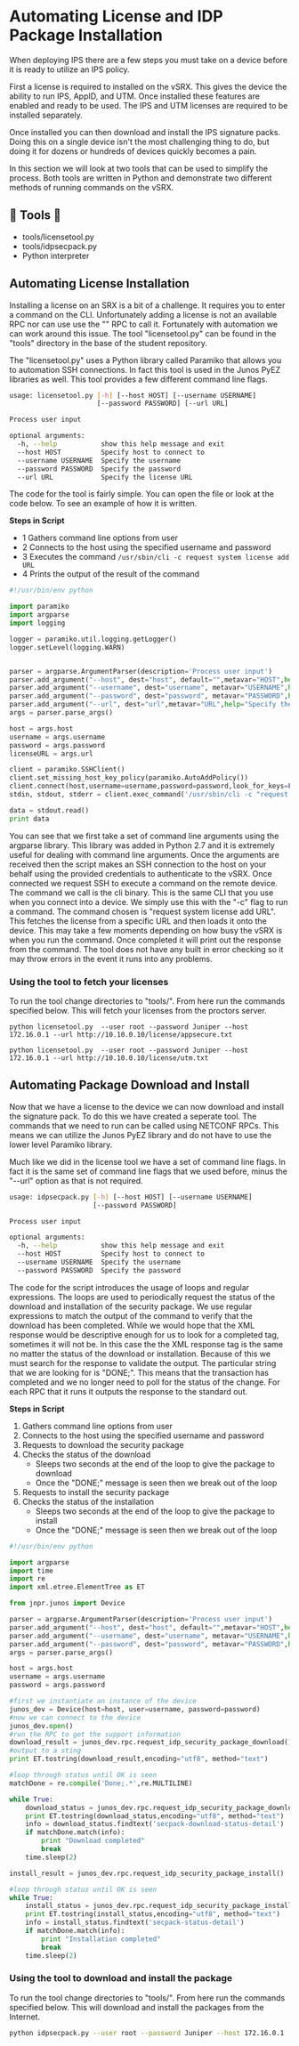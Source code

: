 Automating License and IDP Package Installation
===============================================

When deploying IPS there are a few steps you must take on a device before it is ready to utilize an IPS policy.

First a license is required to installed on the vSRX. This gives the device the ability to run IPS, AppID, and UTM. Once installed these features are enabled and ready to be used. The IPS and UTM licenses are required to be installed separately.

Once installed you can then download and install the IPS signature packs. Doing this on a single device isn't the most challenging thing to do, but doing it for dozens or hundreds of devices quickly becomes a pain.

In this section we will look at two tools that can be used to simplify the process. Both tools are written in Python and demonstrate two different methods of running commands on the vSRX.

:wrench: Tools :wrench:
-----------------------

-	tools/licensetool.py
-	tools/idpsecpack.py
-	Python interpreter

Automating License Installation
-------------------------------

Installing a license on an SRX is a bit of a challenge. It requires you to enter a command on the CLI. Unfortunately adding a license is not an available RPC nor can use use the "<command>" RPC to call it. Fortunately with automation we can work around this issue. The tool "licensetool.py" can be found in the "tools" directory in the base of the student repository.

The "licensetool.py" uses a Python library called Paramiko that allows you to automation SSH connections. In fact this tool is used in the Junos PyEZ libraries as well. This tool provides a few different command line flags.

```bash
usage: licensetool.py [-h] [--host HOST] [--username USERNAME]
                      [--password PASSWORD] [--url URL]

Process user input

optional arguments:
  -h, --help           show this help message and exit
  --host HOST          Specify host to connect to
  --username USERNAME  Specify the username
  --password PASSWORD  Specify the password
  --url URL            Specify the license URL
```

The code for the tool is fairly simple. You can open the file or look at the code below. To see an example of how it is written.

**Steps in Script**

-	1 Gathers command line options from user
-	2 Connects to the host using the specified username and password
-	3 Executes the command `/usr/sbin/cli -c request system license add URL`
-	4 Prints the output of the result of the command

```python
#!/usr/bin/env python

import paramiko
import argparse
import logging

logger = paramiko.util.logging.getLogger()
logger.setLevel(logging.WARN)


parser = argparse.ArgumentParser(description='Process user input')
parser.add_argument("--host", dest="host", default="",metavar="HOST",help="Specify host to connect to")
parser.add_argument("--username", dest="username", metavar="USERNAME",help="Specify the username")
parser.add_argument("--password", dest="password", metavar="PASSWORD",help="Specify the password")
parser.add_argument("--url", dest="url",metavar="URL",help="Specify the license URL")
args = parser.parse_args()

host = args.host
username = args.username
password = args.password
licenseURL = args.url

client = paramiko.SSHClient()
client.set_missing_host_key_policy(paramiko.AutoAddPolicy())
client.connect(host,username=username,password=password,look_for_keys=False)
stdin, stdout, stderr = client.exec_command('/usr/sbin/cli -c "request system license add {0}"'.format(licenseURL),timeout=60)

data = stdout.read()
print data
```

You can see that we first take a set of command line arguments using the argparse library. This library was added in Python 2.7 and it is extremely useful for dealing with command line arguments. Once the arguments are received then the script makes an SSH connection to the host on your behalf using the provided credentials to authenticate to the vSRX. Once connected we request SSH to execute a command on the remote device. The command we call is the cli binary. This is the same CLI that you use when you connect into a device. We simply use this with the "-c" flag to run a command. The command chosen is "request system license add URL". This fetches the license from a specific URL and then loads it onto the device. This may take a few moments depending on how busy the vSRX is when you run the command. Once completed it will print out the response from the command. The tool does not have any built in error checking so it may throw errors in the event it runs into any problems.

### Using the tool to fetch your licenses

To run the tool change directories to "tools/". From here run the commands specified below. This will fetch your licenses from the proctors server.

```
python licensetool.py  --user root --password Juniper --host 172.16.0.1 --url http://10.10.0.10/license/appsecure.txt
```

```
python licensetool.py  --user root --password Juniper --host 172.16.0.1 --url http://10.10.0.10/license/utm.txt
```

Automating Package Download and Install
---------------------------------------

Now that we have a license to the device we can now download and install the signature pack. To do this we have created a seperate tool. The commands that we need to run can be called using NETCONF RPCs. This means we can utilize the Junos PyEZ library and do not have to use the lower level Paramiko library.

Much like we did in the license tool we have a set of command line flags. In fact it is the same set of command line flags that we used before, minus the "--url" option as that is not required.

```bash
usage: idpsecpack.py [-h] [--host HOST] [--username USERNAME]
                     [--password PASSWORD]

Process user input

optional arguments:
  -h, --help           show this help message and exit
  --host HOST          Specify host to connect to
  --username USERNAME  Specify the username
  --password PASSWORD  Specify the password
```

The code for the script introduces the usage of loops and regular expressions. The loops are used to periodically request the status of the download and installation of the security package. We use regular expressions to match the output of the command to verify that the download has been completed. While we would hope that the XML response would be descriptive enough for us to look for a completed tag, sometimes it will not be. In this case the the XML response tag is the same no matter the status of the download or installation. Because of this we must search for the response to validate the output. The particular string that we are looking for is "DONE;". This means that the transaction has completed and we no longer need to poll for the status of the change. For each RPC that it runs it outputs the response to the standard out.

**Steps in Script**

1.	Gathers command line options from user
2.	Connects to the host using the specified username and password
3.	Requests to download the security package
4.	Checks the status of the download
	-	Sleeps two seconds at the end of the loop to give the package to download
	-	Once the "DONE;" message is seen then we break out of the loop
5.	Requests to install the security package
6.	Checks the status of the installation
	-	Sleeps two seconds at the end of the loop to give the package to install
	-	Once the "DONE;" message is seen then we break out of the loop

```python
#!/usr/bin/env python

import argparse
import time
import re
import xml.etree.ElementTree as ET

from jnpr.junos import Device

parser = argparse.ArgumentParser(description='Process user input')
parser.add_argument("--host", dest="host", default="",metavar="HOST",help="Specify host to connect to")
parser.add_argument("--username", dest="username", metavar="USERNAME",help="Specify the username")
parser.add_argument("--password", dest="password", metavar="PASSWORD",help="Specify the password")
args = parser.parse_args()

host = args.host
username = args.username
password = args.password

#first we instantiate an instance of the device
junos_dev = Device(host=host, user=username, password=password)
#now we can connect to the device
junos_dev.open()
#run the RPC to get the support information
download_result = junos_dev.rpc.request_idp_security_package_download()
#output to a sting
print ET.tostring(download_result,encoding="utf8", method="text")

#loop through status until OK is seen
matchDone = re.compile('Done;.*',re.MULTILINE)

while True:
    download_status = junos_dev.rpc.request_idp_security_package_download(status=True)
    print ET.tostring(download_status,encoding="utf8", method="text")
    info = download_status.findtext('secpack-download-status-detail')
    if matchDone.match(info):
        print "Download completed"
        break
    time.sleep(2)

install_result = junos_dev.rpc.request_idp_security_package_install()

#loop through status until OK is seen
while True:
    install_status = junos_dev.rpc.request_idp_security_package_install(status=True)
    print ET.tostring(install_status,encoding="utf8", method="text")
    info = install_status.findtext('secpack-status-detail')
    if matchDone.match(info):
        print "Installation completed"
        break
    time.sleep(2)

```

### Using the tool to download and install the package

To run the tool change directories to "tools/". From here run the commands specified below. This will download and install the packages from the Internet.

```bash
python idpsecpack.py --user root --password Juniper --host 172.16.0.1
```
